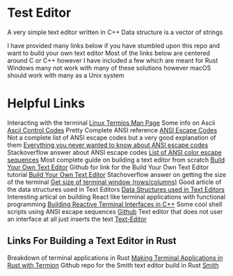 # Test Editor
A very simple text editor written in C++
Data structure is a vector of strings

I have provided many links below if you have stumbled upon this repo and want to build your own text editor
Most of the links below are centered around C or C++ however I have included a few which are meant for Rust
Windows many not work with many of these solutions however macOS should work with many as a Unix system

# Helpful Links
Interacting with the terminal [Linux Termios Man Page](https://man7.org/linux/man-pages/man3/termios.3.html)
Some info on Ascii [Ascii Control Codes](https://jkorpela.fi/chars/c0.html)
Pretty Complete ANSI reference [ANSI Escape Codes](https://gist.github.com/fnky/458719343aabd01cfb17a3a4f7296797)
Not a complete list of ANSI escape codes but a very good explanation of them [Everything you never wanted to know about ANSI escape codes](https://notes.burke.libbey.me/ansi-escape-codes/)
Stackoverflow answer about ANSI escape codes [List of ANSI color escape sequences](https://stackoverflow.com/questions/4842424/list-of-ansi-color-escape-sequences)
Most complete guide on building a text editor from scratch [Build Your Own Text Editor](https://viewsourcecode.org/snaptoken/kilo/)
Github for link for the Build Your Own Text Editor tutorial [Build Your Own Text Editor](https://github.com/snaptoken/kilo-tutorial)
Stachoverflow answer on getting the size of the terminal [Get size of terminal window (rows/columns)](https://stackoverflow.com/questions/23369503/get-size-of-terminal-window-rows-columns)
Good article of the data structures used in Text Editors [Data Structures used in Text Editors](https://iq.opengenus.org/data-structures-used-in-text-editor/)
Interesting artical on building React like terminal applications with functional programming [Building Reactive Terminal Interfaces in C++](https://hackernoon.com/building-reactive-terminal-interfaces-in-c-d392ce34e649)
Some cool shell scripts using ANSI escape sequences [Github](https://github.com/cheesits456/dot-files/tree/main/.bash_additions)
Text editor that does not user an interface at all just inserts the text [Text-Editor](https://github.com/bqubique/Text-Editor)

## Links For Building a Text Editor in Rust
Breakdown of terminal applications in Rust [Making Terminal Applications in Rust with Termion](https://ticki.github.io/blog/making-terminal-applications-in-rust-with-termion/)
Github repo for the Smith text editor build in Rust [Smith](https://github.com/IGI-111/Smith)

